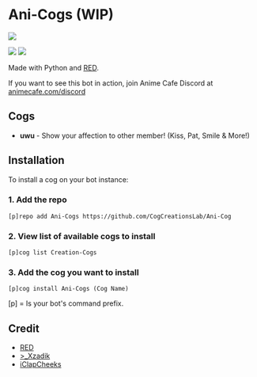 # Ani-Cogs (WIP)
<img src="https://i.imgur.com/ZwooT1h.png">

[<img       src="https://discordapp.com/api/guilds/374596069989810176/widget.png?style=shield">](http://discord.gg/7R7d3bA) [<img       src="https://img.shields.io/badge/discord-py-blue.svg">](https://github.com/Rapptz/discord.py)

Made with Python and [RED](https://github.com/Cog-Creators/Red-DiscordBot).

If you want to see this bot in action, join Anime Cafe Discord at [animecafe.com/discord](http://discord.gg/7R7d3bA)


## Cogs


 * **uwu** - Show your affection to other member! (Kiss, Pat, Smile & More!)


## Installation

To install a cog on your bot instance:

### 1. Add the repo

`[p]repo add Ani-Cogs https://github.com/CogCreationsLab/Ani-Cog`

### 2. View list of available cogs to install
`[p]cog list Creation-Cogs`

### 3. Add the cog you want to install

`[p]cog install Ani-Cogs (Cog Name)`

[p] = Is your bot's command prefix.


## Credit

* [RED](https://github.com/Cog-Creators/Red-DiscordBot)
* [>_Xzadik](https://github.com/XzadikApple)
* [iClapCheeks](https://github.com/iclapcheeks)
